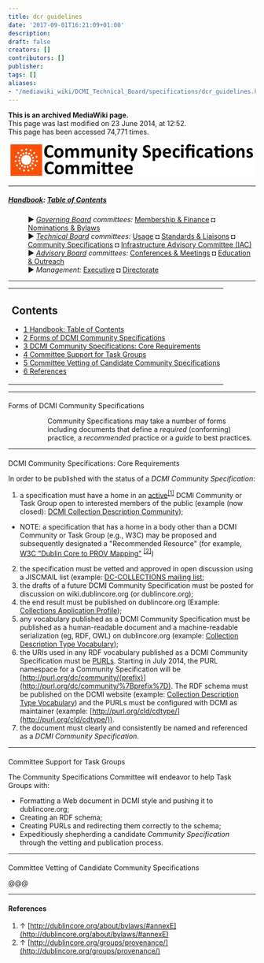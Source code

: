 ```yaml
---
title: dcr guidelines
date: '2017-09-01T16:21:09+01:00'
description: 
draft: false
creators: []
contributors: []
publisher: 
tags: []
aliases:
- "/mediawiki_wiki/DCMI_Technical_Board/specifications/dcr_guidelines.html"
---
```


 **This is an archived MediaWiki page.**  
This page was last modified on 23 June 2014, at 12:52.  
This page has been accessed 74,771 times.

[<img alt="Community Specifications Committee logo" src="/mediawiki_wiki/images/Specifications_logo.png" width="500" height="70">](/mediawiki_wiki/images/Specifications_logo.png "Community Specifications Committee logo")

* * *

##### [Handbook](/mediawiki_wiki/DCMI_Handbook "DCMI Handbook"): [Table of Contents](/mediawiki_wiki/DCMI_Handbook/ "DCMI Handbook") 
<dl>
<dd> ► <i><a href="/mediawiki_wiki/DCMI_Governing_Board.md" title="DCMI Governing Board">Governing Board</a> committees:</i> <a href="/mediawiki_wiki/DCMI_Governing_Board/finance.md" title="DCMI Governing Board/finance">Membership &amp; Finance</a> ◘ <a href="/mediawiki_wiki/DCMI_Governing_Board/nominations.md" title="DCMI Governing Board/nominations">Nominations &amp; Bylaws</a> 
</dd>
<dd> ► <i><a href="/mediawiki_wiki/DCMI_Technical_Board.md" title="DCMI Technical Board">Technical Board</a> committees:</i> <a href="/mediawiki_wiki/DCMI_Technical_Board/usage.md" title="DCMI Technical Board/usage">Usage</a> ◘ <a href="/mediawiki_wiki/DCMI_Technical_Board/standards.md" title="DCMI Technical Board/standards">Standards &amp; Liaisons</a> ◘ <a href="/mediawiki_wiki/DCMI_Technical_Board/specifications.md" title="DCMI Technical Board/specifications">Community Specifications</a> ◘ <a href="/mediawiki_wiki/DCMI_Technical_Board/infrastructure.md" title="DCMI Technical Board/infrastructure">Infrastructure Advisory Committee (IAC)</a>
</dd>
<dd> ► <i><a href="/mediawiki_wiki/DCMI_Advisory_Board.md" title="DCMI Advisory Board">Advisory Board</a> committees:</i> <a href="/mediawiki_wiki/DCMI_Advisory_Board/meetings.md" title="DCMI Advisory Board/meetings">Conferences &amp; Meetings</a> ◘ <a href="/mediawiki_wiki/DCMI_Advisory_Board/documentation.md" title="DCMI Advisory Board/documentation">Education &amp; Outreach</a>
</dd>
<dd> ► <i>Management:</i> <a href="/mediawiki_wiki/Exec_Committee.md" title="Exec Committee">Executive</a> ◘ <a href="/mediawiki_wiki/Exec_Committee/directorate.md" title="Exec Committee/directorate">Directorate</a>
</dd>
</dl>

* * *

<table id="toc" class="toc">
  <tr>
    <td>
      <div id="toctitle">
        <h2>Contents</h2>
      </div>
      <ul>
        <li class="toclevel-1"><a href="#Handbook:_Table_of_Contents"><span class="tocnumber">1</span> <span class="toctext">Handbook: Table of Contents</span></a></li>
        <li class="toclevel-1 tocsection-1"><a href="#Forms_of_DCMI_Community_Specifications"><span class="tocnumber">2</span> <span class="toctext">Forms of DCMI Community Specifications</span></a></li>
        <li class="toclevel-1 tocsection-2"><a href="#DCMI_Community_Specifications:_Core_Requirements"><span class="tocnumber">3</span> <span class="toctext">DCMI Community Specifications: Core Requirements</span></a></li>
        <li class="toclevel-1 tocsection-3"><a href="#Committee_Support_for_Task_Groups"><span class="tocnumber">4</span> <span class="toctext">Committee Support for Task Groups</span></a></li>
        <li class="toclevel-1 tocsection-4"><a href="#Committee_Vetting_of_Candidate_Community_Specifications"><span class="tocnumber">5</span> <span class="toctext">Committee Vetting of Candidate Community Specifications</span></a></li>
        <li class="toclevel-1 tocsection-5"><a href="#References"><span class="tocnumber">6</span> <span class="toctext">References</span></a></li>
      </ul>
    </td>
  </tr>
</table>


* * *

####   
Forms of DCMI Community Specifications
 
<dl><dd>
<dl><dd>Community Specifications may take a number of forms including documents that define a <i>required</i> (conforming) practice, a <i>recommended</i> practice or a <i>guide</i> to best practices.  
</dd></dl>

</dd></dl>

* * *

####   
DCMI Community Specifications: Core Requirements
 

In order to be published with the status of a _DCMI Community Specification_:

1. a specification must have a home in an [active](http://dublincore.org/about/bylaws/#annexE)<sup id="cite_ref-0" class="reference"><a href="#cite_note-0">[1]</a></sup> DCMI Community or Task Group open to interested members of the public (example (now closed): [DCMI Collection Description Community](http://dublincore.org/groups/collections/));
  - NOTE: a specification that has a home in a body other than a DCMI Community or Task Group (e.g., W3C) may be proposed and subsequently designated a "Recommended Resource" (for example, [W3C "Dublin Core to PROV Mapping"](http://dublincore.org/groups/provenance/) <sup id="cite_ref-1" class="reference"><a href="#cite_note-1">[2]</a></sup>)
2. the specification must be vetted and approved in open discussion using a JISCMAIL list (example: [DC-COLLECTIONS mailing list](http://www.jiscmail.ac.uk/lists/DC-COLLECTIONS.html);
3. the drafts of a future DCMI Community Specification must be posted for discussion on wiki.dublincore.org (or dublincore.org);
4. the end result must be published on dublincore.org (Example: [Collections Application Profile](http://dublincore.org/groups/collections/collection-application-profile/));
5. any vocabulary published as a DCMI Community Specification must be published as a human-readable document and a machine-readable serialization (eg, RDF, OWL) on dublincore.org (example: [Collection Description Type Vocabulary](http://dublincore.org/groups/collections/colldesc-type/));
6. the URIs used in any RDF vocabulary published as a DCMI Community Specification must be [PURLs](http://purl.org). Starting in July 2014, the PURL namespace for a Community Specification will be [http://purl.org/dc/community/{prefix}](http://purl.org/dc/community/%7Bprefix%7D). The RDF schema must be published on the DCMI website (example: [Collection Description Type Vocabulary](http://dublincore.org/groups/collections/collection-type/2013-06-26/cdtype.rdf)) and the PURLs must be configured with DCMI as maintainer (example: [http://purl.org/cld/cdtype/](http://purl.org/cld/cdtype/)).
7. the document must clearly and consistently be named and referenced as a _DCMI Community Specification_.

* * *

####   
Committee Support for Task Groups

The Community Specifications Committee will endeavor to help Task Groups with:

- Formatting a Web document in DCMI style and pushing it to dublincore.org;
- Creating an RDF schema;
- Creating PURLs and redirecting them correctly to the schema;
- Expeditiously shepherding a candidate _Community Specification_ through the vetting and publication process.

* * *

####   
Committee Vetting of Candidate Community Specifications
 

@@@

* * *

#### References 

1. ↑ [http://dublincore.org/about/bylaws/#annexE](http://dublincore.org/about/bylaws/#annexE)
2. ↑ [http://dublincore.org/groups/provenance/](http://dublincore.org/groups/provenance/) 

